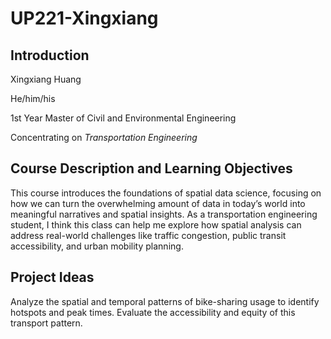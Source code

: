 # UP221-Xingxiang
## Introduction
Xingxiang Huang

He/him/his

1st Year Master of Civil and Environmental Engineering

Concentrating on *Transportation Engineering*
## Course Description and Learning Objectives
This course introduces the foundations of spatial data science, focusing on how we can turn the overwhelming amount of data in today’s world into meaningful narratives and spatial insights. As a transportation engineering student, I think this class can help me explore how spatial analysis can address real-world challenges like traffic congestion, public transit accessibility, and urban mobility planning. 
## Project Ideas
Analyze the spatial and temporal patterns of bike-sharing usage to identify hotspots and peak times. Evaluate the accessibility and equity of this transport pattern.
